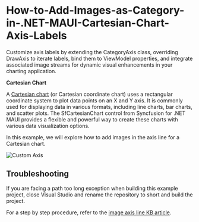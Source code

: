 # How-to-Add-Images-as-Category-in-.NET-MAUI-Cartesian-Chart-Axis-Labels
Customize axis labels by extending the CategoryAxis class, overriding DrawAxis to iterate labels, bind them to ViewModel properties, and integrate associated image streams for dynamic visual enhancements in your charting application.

**Cartesian Chart**

A [Cartesian chart](https://www.syncfusion.com/maui-controls/maui-cartesian-charts) (or Cartesian coordinate chart) uses a rectangular coordinate system to plot data points on an X and Y axis. It is commonly used for displaying data in various formats, including line charts, bar charts, and scatter plots. The SfCartesianChart control from Syncfusion for .NET MAUI provides a flexible and powerful way to create these charts with various data visualization options.

In this example, we will explore how to add images in the axis line for a Cartesian chart.

![Custom Axis](https://github.com/user-attachments/assets/f588f79e-a4e4-4a0a-a143-c2a32389a450)

## Troubleshooting

If you are facing a path too long exception when building this example project, close Visual Studio and rename the repository to short and build the project.

For a step by step procedure, refer to the [image axis line KB article]().
